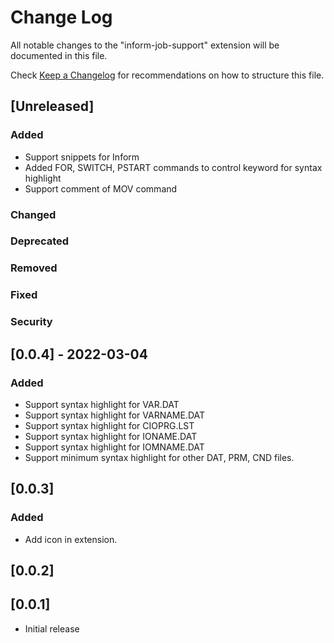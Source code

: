 # Change Log

All notable changes to the "inform-job-support" extension will be documented in this file.

Check [Keep a Changelog](http://keepachangelog.com/) for recommendations on how to structure this file.

## [Unreleased]
### Added
- Support snippets for Inform
- Added FOR, SWITCH, PSTART commands to control keyword for syntax highlight
- Support comment of MOV command
### Changed
### Deprecated
### Removed
### Fixed
### Security

## [0.0.4] - 2022-03-04
### Added
- Support syntax highlight for VAR.DAT
- Support syntax highlight for VARNAME.DAT
- Support syntax highlight for CIOPRG.LST
- Support syntax highlight for IONAME.DAT
- Support syntax highlight for IOMNAME.DAT
- Support minimum syntax highlight for other DAT, PRM, CND files.

## [0.0.3]
### Added
- Add icon in extension.

## [0.0.2]

## [0.0.1]
- Initial release